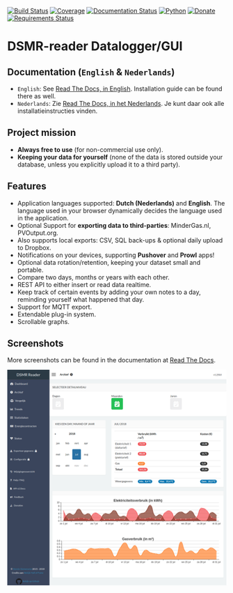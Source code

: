 [![Build Status](https://travis-ci.org/dennissiemensma/dsmr-reader.svg?branch=master)](https://travis-ci.org/dennissiemensma/dsmr-reader)
[![Coverage](https://codecov.io/github/dennissiemensma/dsmr-reader/coverage.svg?branch=master)](https://codecov.io/gh/dennissiemensma/dsmr-reader/branch/master)
[![Documentation Status](https://readthedocs.org/projects/dsmr-reader/badge/?version=latest)](https://dsmr-reader.readthedocs.io/en/latest/?badge=latest)
[![Python](https://img.shields.io/badge/python-%203.5%20&#47;%203.6%20&#47;%203.7-brightgreen.svg)](https://dsmr-reader.readthedocs.io/en/latest/requirements.html#python)
[![Donate](https://img.shields.io/badge/Donate-PayPal-brightgreen.svg)](https://dsmr-reader.readthedocs.io/en/latest/donations.html)
[![Requirements Status](https://requires.io/github/dennissiemensma/dsmr-reader/requirements.svg?branch=master)](https://requires.io/github/dennissiemensma/dsmr-reader/requirements/?branch=master)


# DSMR-reader Datalogger/GUI


## Documentation (`English` & `Nederlands`)
- `English`: See [Read The Docs, in English](https://dsmr-reader.readthedocs.io/en/latest/). Installation guide can be found there as well.
- `Nederlands`: Zie [Read The Docs, in het Nederlands](https://dsmr-reader.readthedocs.io/nl/latest/). Je kunt daar ook alle installatieinstructies vinden.


## Project mission
- **Always free to use** (for non-commercial use only).
- **Keeping your data for yourself** (none of the data is stored outside your database, unless you explicitly upload it to a third party).


## Features
- Application languages supported: **Dutch (Nederlands)**  and **English**. The language used in your browser dynamically decides the language used in the application.
- Optional Support for **exporting data to third-parties**: MinderGas.nl, PVOutput.org.
- Also supports local exports: CSV, SQL back-ups & optional daily upload to Dropbox.
- Notifications on your devices, supporting **Pushover** and **Prowl** apps!
- Optional data rotation/retention, keeping your dataset small and portable.
- Compare two days, months or years with each other.
- REST API to either insert or read data realtime.
- Keep track of certain events by adding your own notes to a day, reminding yourself what happened that day.
- Support for MQTT export.
- Extendable plug-in system.
- Scrollable graphs.


## Screenshots
More screenshots can be found in the documentation at [Read The Docs](https://dsmr-reader.readthedocs.io/en/latest/screenshots.html).

![Archive](docs/_static/screenshots/frontend/archive.png)
